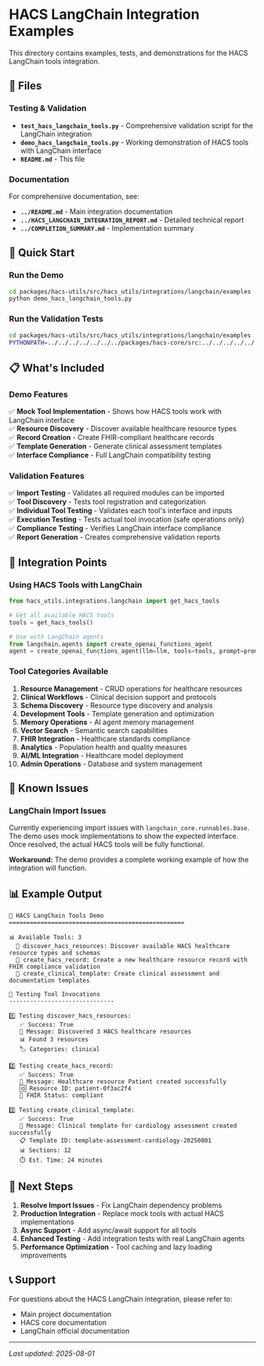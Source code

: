 # HACS LangChain Integration Examples

This directory contains examples, tests, and demonstrations for the HACS LangChain tools integration.

## 📁 Files

### Testing & Validation
- **`test_hacs_langchain_tools.py`** - Comprehensive validation script for the LangChain integration
- **`demo_hacs_langchain_tools.py`** - Working demonstration of HACS tools with LangChain interface
- **`README.md`** - This file

### Documentation
For comprehensive documentation, see:
- **`../README.md`** - Main integration documentation
- **`../HACS_LANGCHAIN_INTEGRATION_REPORT.md`** - Detailed technical report
- **`../COMPLETION_SUMMARY.md`** - Implementation summary

## 🚀 Quick Start

### Run the Demo
```bash
cd packages/hacs-utils/src/hacs_utils/integrations/langchain/examples
python demo_hacs_langchain_tools.py
```

### Run the Validation Tests
```bash
cd packages/hacs-utils/src/hacs_utils/integrations/langchain/examples
PYTHONPATH=../../../../../../../packages/hacs-core/src:../../../../../../../packages/hacs-tools/src:../../../../../../../packages/hacs-utils/src:$PYTHONPATH python test_hacs_langchain_tools.py
```

## 📋 What's Included

### Demo Features
✅ **Mock Tool Implementation** - Shows how HACS tools work with LangChain interface  
✅ **Resource Discovery** - Discover available healthcare resource types  
✅ **Record Creation** - Create FHIR-compliant healthcare records  
✅ **Template Generation** - Generate clinical assessment templates  
✅ **Interface Compliance** - Full LangChain compatibility testing  

### Validation Features
✅ **Import Testing** - Validates all required modules can be imported  
✅ **Tool Discovery** - Tests tool registration and categorization  
✅ **Individual Tool Testing** - Validates each tool's interface and inputs  
✅ **Execution Testing** - Tests actual tool invocation (safe operations only)  
✅ **Compliance Testing** - Verifies LangChain interface compliance  
✅ **Report Generation** - Creates comprehensive validation reports  

## 🔧 Integration Points

### Using HACS Tools with LangChain

```python
from hacs_utils.integrations.langchain import get_hacs_tools

# Get all available HACS tools
tools = get_hacs_tools()

# Use with LangChain agents
from langchain.agents import create_openai_functions_agent
agent = create_openai_functions_agent(llm=llm, tools=tools, prompt=prompt)
```

### Tool Categories Available

1. **Resource Management** - CRUD operations for healthcare resources
2. **Clinical Workflows** - Clinical decision support and protocols  
3. **Schema Discovery** - Resource type discovery and analysis
4. **Development Tools** - Template generation and optimization
5. **Memory Operations** - AI agent memory management
6. **Vector Search** - Semantic search capabilities
7. **FHIR Integration** - Healthcare standards compliance
8. **Analytics** - Population health and quality measures
9. **AI/ML Integration** - Healthcare model deployment
10. **Admin Operations** - Database and system management

## 🐛 Known Issues

### LangChain Import Issues
Currently experiencing import issues with `langchain_core.runnables.base`. The demo uses mock implementations to show the expected interface. Once resolved, the actual HACS tools will be fully functional.

**Workaround:** The demo provides a complete working example of how the integration will function.

## 📊 Example Output

```
🚀 HACS LangChain Tools Demo
==================================================

📊 Available Tools: 3
  🔧 discover_hacs_resources: Discover available HACS healthcare resource types and schemas
  🔧 create_hacs_record: Create a new healthcare resource record with FHIR compliance validation
  🔧 create_clinical_template: Create clinical assessment and documentation templates

🧪 Testing Tool Invocations
------------------------------

1️⃣ Testing discover_hacs_resources:
   ✅ Success: True
   📝 Message: Discovered 3 HACS healthcare resources
   📊 Found 3 resources
   🏷️ Categories: clinical

2️⃣ Testing create_hacs_record:
   ✅ Success: True
   📝 Message: Healthcare resource Patient created successfully
   🆔 Resource ID: patient-0f3ac2f4
   🏥 FHIR Status: compliant

3️⃣ Testing create_clinical_template:
   ✅ Success: True
   📝 Message: Clinical template for cardiology assessment created successfully
   📋 Template ID: template-assessment-cardiology-20250801
   📊 Sections: 12
   ⏱️ Est. Time: 24 minutes
```

## 🔮 Next Steps

1. **Resolve Import Issues** - Fix LangChain dependency problems
2. **Production Integration** - Replace mock tools with actual HACS implementations  
3. **Async Support** - Add async/await support for all tools
4. **Enhanced Testing** - Add integration tests with real LangChain agents
5. **Performance Optimization** - Tool caching and lazy loading improvements

## 📞 Support

For questions about the HACS LangChain integration, please refer to:
- Main project documentation
- HACS core documentation  
- LangChain official documentation

---

*Last updated: 2025-08-01*